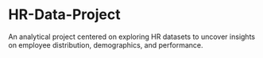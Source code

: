 # HR-Data-Project
An analytical project centered on exploring HR datasets to uncover insights on employee distribution, demographics, and performance. 
